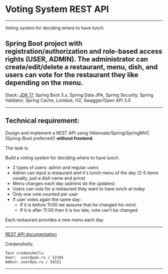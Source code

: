 # Voting System REST API

-----------------------------
Voting system for deciding where to have lunch.

Spring Boot project with registration/authorization and
role-based access rights (USER, ADMIN). The administrator can
create/edit/delete a restaurant, menu, dish, and users
can vote for the restaurant they like depending on the menu.
-----------------------------
Stack: [JDK 17](http://jdk.java.net/17/), Spring Boot 3.x, Spring Data JPA,
Spring Security, Spring Validator, Spring Cache, Lombok, H2, Swagger/Open API 3.0

-----------------------------

##  Technical requirement:
Design and implement a REST API using Hibernate/Spring/SpringMVC (Spring-Boot 
preferred!) **without frontend**.

The task is:

Build a voting system for deciding where to have lunch.

* 2 types of users: admin and regular users
* Admin can input a restaurant and it's lunch menu of the day (2-5 items usually, just 
a dish name and price)
* Menu changes each day (admins do the updates)
* Users can vote for a restaurant they want to have lunch at today
* Only one vote counted per user
* If user votes again the same day:
    - If it is before 11:00 we assume that he changed his mind.
    - If it is after 11:00 then it is too late, vote can't be changed

Each restaurant provides a new menu each day.

-----------------------------
[REST API documentation](http://localhost:8080/swagger-ui.html)  

Credenshells:
```
Test credenshells:
User:  user@yan.ru / 12345
Admin: user@ya.ru / 54321

```
-----------------------------